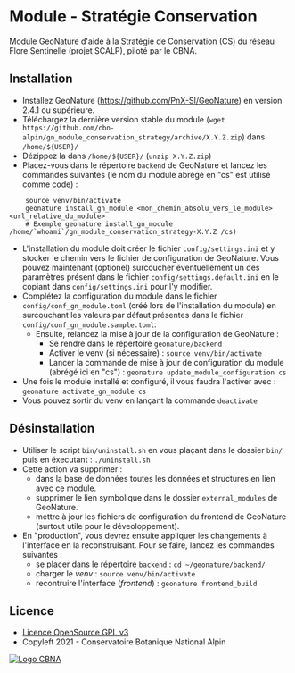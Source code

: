 # Module - Stratégie Conservation

Module GeoNature d'aide à la Stratégie de Conservation (CS) du réseau 
Flore Sentinelle (projet SCALP), piloté par le CBNA.


## Installation

* Installez GeoNature (https://github.com/PnX-SI/GeoNature) en 
version 2.4.1 ou supérieure.
* Téléchargez la dernière version stable du module (``wget https://github.com/cbn-alpin/gn_module_conservation_strategy/archive/X.Y.Z.zip``) dans ``/home/${USER}/``
* Dézippez la dans ``/home/${USER}/`` (``unzip X.Y.Z.zip``)
* Placez-vous dans le répertoire ``backend`` de GeoNature et lancez 
les commandes suivantes (le nom du module abrégé en "cs" est utilisé 
comme code) :

```
    source venv/bin/activate
    geonature install_gn_module <mon_chemin_absolu_vers_le_module> <url_relative_du_module>
    # Exemple geonature install_gn_module /home/`whoami`/gn_module_conservation_strategy-X.Y.Z /cs)
```

* L'installation du module doit créer le fichier ``config/settings.ini`` 
et y stocker le chemin vers le fichier de configuration de GeoNature. 
Vous pouvez maintenant (optionel) surcoucher éventuellement un des 
paramètres présent dans le fichier ``config/settings.default.ini`` en 
le copiant dans ``config/settings.ini`` pour l'y modifier.
* Complétez la configuration du module dans le fichier ``config/conf_gn_module.toml`` 
(créé lors de l'installation du module) en surcouchant les valeurs par 
défaut présentes dans le fichier ``config/conf_gn_module.sample.toml``:
  * Ensuite, relancez la mise à jour de la configuration de GeoNature :
    * Se rendre dans le répertoire ``geonature/backend``
    * Activer le venv (si nécessaire) : ``source venv/bin/activate``
    * Lancer la commande de mise à jour de configuration du module 
    (abrégé ici en "cs")  : ``geonature update_module_configuration cs``
* Une fois le module installé et configuré, il vous faudra l'activer 
avec : `geonature activate_gn_module cs`
* Vous pouvez sortir du venv en lançant la commande ``deactivate``


## Désinstallation

* Utiliser le script `bin/uninstall.sh` en vous plaçant dans le dossier 
`bin/` puis en éxecutant : `./uninstall.sh`
* Cette action va supprimer :
  * dans la base de données toutes les données et structures en lien avec ce module.
  * supprimer le lien symbolique dans le dossier `external_modules` de GeoNature.
  * mettre à jour les fichiers de configuration du frontend de GeoNature 
(surtout utile pour le déveoloppement).
* En "production", vous devrez ensuite appliquer les changements à l'interface
en la reconstruisant. Pour se faire, lancez les commandes suivantes : 
  * se placer dans le répertoire ``backend`` : `cd ~/geonature/backend/`
  * charger le *venv* : `source venv/bin/activate`
  * recontruire l'interface (*frontend*) : `geonature frontend_build`


## Licence

* [Licence OpenSource GPL v3](./LICENSE.txt)
* Copyleft 2021 - Conservatoire Botanique National Alpin

[![Logo CBNA](http://www.cbn-alpin.fr/images/stories/habillage/logo-cbna.jpg)](http://www.cbn-alpin.fr)
